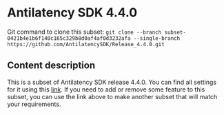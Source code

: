 # Antilatency SDK 4.4.0

Git command to clone this subset: `git clone --branch subset-0421b4e1b6f140c165c329b8d0af4af0d3232afa --single-branch https://github.com/AntilatencySDK/Release_4.4.0.git`

## Content description

This is a subset of Antilatency SDK release 4.4.0. You can find all settings for it using this [link](https://developers.antilatency.com/Sdk/Configurator_en.html#{"Language":"CPlusPlus","Libraries":{"AltEnvironmentAdditionalMarkers":true,"AltEnvironmentArbitrary2D":false,"AltEnvironmentHorizontalGrid":false,"AltEnvironmentPillars":true,"AltEnvironmentRectangle":true,"AltEnvironmentSelector":true,"AltEnvironmentSides":true,"AltTracking":true,"Bracer":false,"DeviceNetwork":true,"HardwareExtensionInterface":true,"IllumetryDisplay":false,"PhysicalConfigurableEnvironment":true,"RadioMetrics":false,"StereoGlasses":false,"StorageClient":true,"TrackingAlignment":false},"OS":{"Android":{"aar":true},"Linux":{"aarch64-linux-gnu":true,"arm-linux-gnueabihf":true,"x86_64":true},"WindowsDesktop":{"x64":true,"x86":true},"WindowsUWP":{"arm64-v8a":true,"armeabi-v7a":true,"x64":true}},"Release":"4.4.0","Target":"Native","TargetSettings":{"Exceptions":true,"MathTypes":"Default"}}). If you need to add or remove some feature to this subset, you can use the link above to make another subset that will match your requirements.
